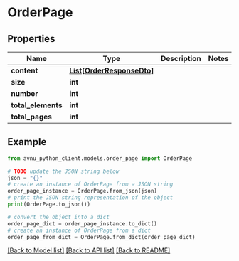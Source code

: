 # OrderPage


## Properties

Name | Type | Description | Notes
------------ | ------------- | ------------- | -------------
**content** | [**List[OrderResponseDto]**](OrderResponseDto.md) |  | 
**size** | **int** |  | 
**number** | **int** |  | 
**total_elements** | **int** |  | 
**total_pages** | **int** |  | 

## Example

```python
from avnu_python_client.models.order_page import OrderPage

# TODO update the JSON string below
json = "{}"
# create an instance of OrderPage from a JSON string
order_page_instance = OrderPage.from_json(json)
# print the JSON string representation of the object
print(OrderPage.to_json())

# convert the object into a dict
order_page_dict = order_page_instance.to_dict()
# create an instance of OrderPage from a dict
order_page_from_dict = OrderPage.from_dict(order_page_dict)
```
[[Back to Model list]](../README.md#documentation-for-models) [[Back to API list]](../README.md#documentation-for-api-endpoints) [[Back to README]](../README.md)


